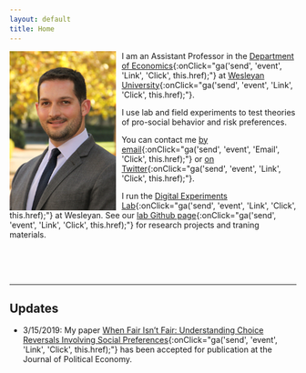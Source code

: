 ```yaml
---
layout: default
title: Home
---
```


<img style="padding-right: 10px; float: left" src="assets/img/Jeff.jpg" height="280" />

I am an Assistant Professor in the [Department of Economics](http://www.wesleyan.edu/econ/){:onClick="ga('send', 'event', 'Link', 'Click', this.href);"} at [Wesleyan University](http://www.wesleyan.edu/){:onClick="ga('send', 'event', 'Link', 'Click', this.href);"}.  

I use lab and field experiments to test theories of pro-social behavior and risk preferences.

You can contact me [by email](mailto:jnaecker@wesleyan.edu){:onClick="ga('send', 'event', 'Email', 'Click', this.href);"} or [on Twitter](https://twitter.com/jnaecker){:onClick="ga('send', 'event', 'Link', 'Click', this.href);"}.

I run the [Digital Experiments Lab](https://naecker-lab.github.io/){:onClick="ga('send', 'event', 'Link', 'Click', this.href);"} at Wesleyan. See our [lab Github page](https://github.com/naecker-lab){:onClick="ga('send', 'event', 'Link', 'Click', this.href);"} for research projects and traning materials.

<br><br><br>

***

## Updates

- 3/15/2019: My paper [When Fair Isn’t Fair: Understanding Choice Reversals Involving Social Preferences](http://jeffnaecker.com/assets/papers/fairness.pdf){:onClick="ga('send', 'event', 'Link', 'Click', this.href);"} has been accepted for publication at the Journal of Political Economy.